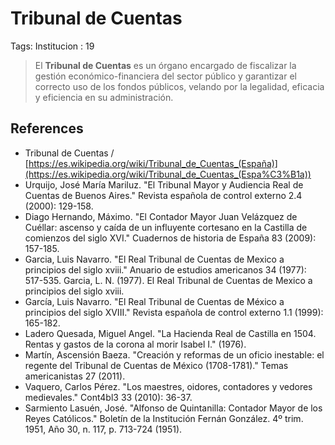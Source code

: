 # Tribunal de Cuentas

Tags: Institucion
: 19

> El **Tribunal de Cuentas** es un órgano encargado de fiscalizar la gestión económico-financiera del sector público y garantizar el correcto uso de los fondos públicos, velando por la legalidad, eficacia y eficiencia en su administración.
> 

## References

- Tribunal de Cuentas / [https://es.wikipedia.org/wiki/Tribunal_de_Cuentas_(España)](https://es.wikipedia.org/wiki/Tribunal_de_Cuentas_(Espa%C3%B1a))
- Urquijo, José María Mariluz. "El Tribunal Mayor y Audiencia Real de Cuentas de Buenos Aires." Revista española de control externo 2.4 (2000): 129-158.
- Diago Hernando, Máximo. "El Contador Mayor Juan Velázquez de Cuéllar: ascenso y caída de un influyente cortesano en la Castilla de comienzos del siglo XVI." Cuadernos de historia de España 83 (2009): 157-185.
- Garcia, Luis Navarro. "El Real Tribunal de Cuentas de Mexico a principios del siglo xviii." Anuario de estudios americanos 34 (1977): 517-535.
Garcia, L. N. (1977). El Real Tribunal de Cuentas de Mexico a principios del siglo xviii.
- García, Luis Navarro. "El Real Tribunal de Cuentas de México a principios del siglo XVIII." Revista española de control externo 1.1 (1999): 165-182.
- Ladero Quesada, Miguel Angel. "La Hacienda Real de Castilla en 1504. Rentas y gastos de la corona al morir Isabel I." (1976).
- Martín, Ascensión Baeza. "Creación y reformas de un oficio inestable: el regente del Tribunal de Cuentas de México (1708-1781)." Temas americanistas 27 (2011).
- Vaquero, Carlos Pérez. "Los maestres, oidores, contadores y vedores medievales." Cont4bl3 33 (2010): 36-37.
- Sarmiento Lasuén, José. "Alfonso de Quintanilla: Contador Mayor de los Reyes Católicos." Boletín de la Institución Fernán González. 4º trim. 1951, Año 30, n. 117, p. 713-724 (1951).